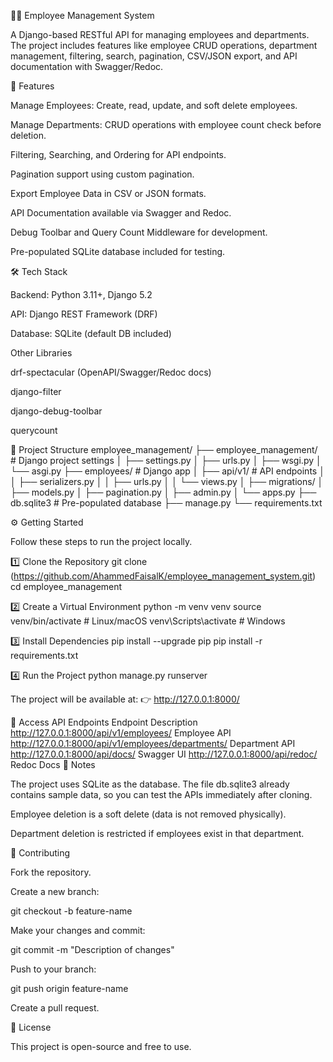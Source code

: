 🧑‍💼 Employee Management System

A Django-based RESTful API for managing employees and departments.
The project includes features like employee CRUD operations, department management, filtering, search, pagination, CSV/JSON export, and API documentation with Swagger/Redoc.

🚀 Features

Manage Employees: Create, read, update, and soft delete employees.

Manage Departments: CRUD operations with employee count check before deletion.

Filtering, Searching, and Ordering for API endpoints.

Pagination support using custom pagination.

Export Employee Data in CSV or JSON formats.

API Documentation available via Swagger and Redoc.

Debug Toolbar and Query Count Middleware for development.

Pre-populated SQLite database included for testing.

🛠️ Tech Stack

Backend: Python 3.11+, Django 5.2

API: Django REST Framework (DRF)

Database: SQLite (default DB included)

Other Libraries

drf-spectacular (OpenAPI/Swagger/Redoc docs)

django-filter

django-debug-toolbar

querycount

📂 Project Structure
employee_management/
├── employee_management/ # Django project settings
│ ├── settings.py
│ ├── urls.py
│ ├── wsgi.py
│ └── asgi.py
├── employees/ # Django app
│ ├── api/v1/ # API endpoints
│ │ ├── serializers.py
│ │ ├── urls.py
│ │ └── views.py
│ ├── migrations/
│ ├── models.py
│ ├── pagination.py
│ ├── admin.py
│ └── apps.py
├── db.sqlite3 # Pre-populated database
├── manage.py
└── requirements.txt

⚙️ Getting Started

Follow these steps to run the project locally.

1️⃣ Clone the Repository
git clone (https://github.com/AhammedFaisalK/employee_management_system.git)
cd employee_management

2️⃣ Create a Virtual Environment
python -m venv venv
source venv/bin/activate # Linux/macOS
venv\Scripts\activate # Windows

3️⃣ Install Dependencies
pip install --upgrade pip
pip install -r requirements.txt

4️⃣ Run the Project
python manage.py runserver

The project will be available at:
👉 http://127.0.0.1:8000/

🔗 Access API Endpoints
Endpoint Description
http://127.0.0.1:8000/api/v1/employees/
Employee API
http://127.0.0.1:8000/api/v1/employees/departments/
Department API
http://127.0.0.1:8000/api/docs/
Swagger UI
http://127.0.0.1:8000/api/redoc/
Redoc Docs
📝 Notes

The project uses SQLite as the database.
The file db.sqlite3 already contains sample data, so you can test the APIs immediately after cloning.

Employee deletion is a soft delete (data is not removed physically).

Department deletion is restricted if employees exist in that department.

🤝 Contributing

Fork the repository.

Create a new branch:

git checkout -b feature-name

Make your changes and commit:

git commit -m "Description of changes"

Push to your branch:

git push origin feature-name

Create a pull request.

🪪 License

This project is open-source and free to use.

